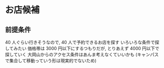 # お店候補

## 前提条件
40 人ぐらい行きそうなので, 40 人で予約できるお店を探す
いろいろな条件で探してみたい
価格帯は 3000 円以下にするつもりだが, とりあえず 4000 円以下で探していく
大岡山からのアクセス条件はあんま考えなくていいかも (キャンパスで集合して移動っていう形は現実的でないため)
